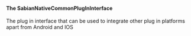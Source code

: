 #### The SabianNativeCommonPlugInInterface

The plug in interface that can be used to integrate other plug in platforms apart from Android and IOS